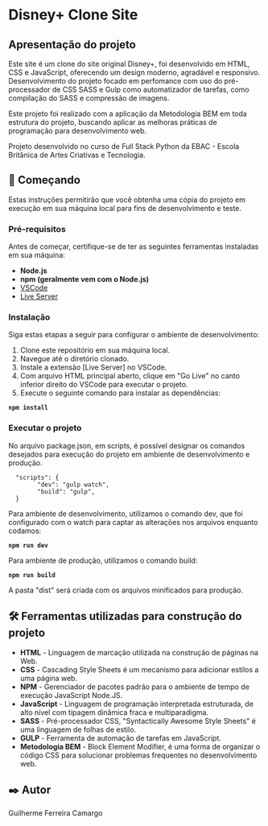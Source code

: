 # Disney+ Clone Site

## Apresentação do projeto



Este site é um clone do site original Disney+, foi desenvolvido em HTML, CSS e JavaScript, oferecendo um design moderno,
agradável e responsivo. Desenvolvimento do projeto focado em perfomance com uso do pré-processador de CSS SASS e Gulp
como automatizador de tarefas, como compilação do SASS e compressão de imagens.

Este projeto foi realizado com a aplicação da Metodologia BEM em toda estrutura do projeto, buscando aplicar as
melhoras práticas de programação para desenvolvimento web.

Projeto desenvolvido no curso de Full Stack Python da EBAC - Escola Britânica de Artes Criativas e Tecnologia.

## 🚀 Começando

Estas instruções permitirão que você obtenha uma cópia do projeto em execução em sua máquina local para fins de
desenvolvimento e teste.

### Pré-requisitos

Antes de começar, certifique-se de ter as seguintes ferramentas instaladas em sua máquina:

- **Node.js**
- **npm (geralmente vem com o Node.js)**
- [VSCode](https://code.visualstudio.com/)
- [Live Server](https://github.com/ritwickdey/vscode-live-server-plus-plus)

### Instalação

Siga estas etapas a seguir para configurar o ambiente de desenvolvimento:

1. Clone este repositório em sua máquina local.
2. Navegue até o diretório clonado.
3. Instale a extensão [Live Server] no VSCode.
4. Com arquivo HTML principal aberto, clique em "Go Live" no canto inferior direito do VSCode para executar o projeto.
3. Execute o seguinte comando para instalar as dependências:

  **``npm install``**

### Executar o projeto

No arquivo package.json, em scripts, é possível designar os comandos desejados para execução do projeto em ambiente de
desenvolvimento e produção.

      "scripts": {
            "dev": "gulp watch",
            "build": "gulp",
      }

Para ambiente de desenvolvimento, utilizamos o comando dev, que foi configurado com o watch para captar as alterações
nos arquivos enquanto codamos:
 
  **``npm run dev``**

Para ambiente de produção, utilizamos o comando build:

  **``npm run build``**

A pasta "dist" será criada com os arquivos minificados para produção.

## 🛠️ Ferramentas utilizadas para construção do projeto

* **HTML** - Linguagem de marcação utilizada na construção de páginas na Web.
* **CSS** - Cascading Style Sheets é um mecanismo para adicionar estilos a uma página web.
* **NPM** - Gerenciador de pacotes padrão para o ambiente de tempo de execução JavaScript Node.JS.
* **JavaScript** - Linguagem de programação interpretada estruturada, de alto nível com tipagem dinâmica fraca e multiparadigma.
* **SASS** - Pré-processador CSS, "Syntactically Awesome Style Sheets" é uma linguagem de folhas de estilo.
* **GULP** - Ferramenta de automação de tarefas em JavaScript.
* **Metodologia BEM** - Block Element Modifier, é uma forma de organizar o código CSS para solucionar problemas frequentes no desenvolvimento web.

## ✒️ Autor

Guilherme Ferreira Camargo

